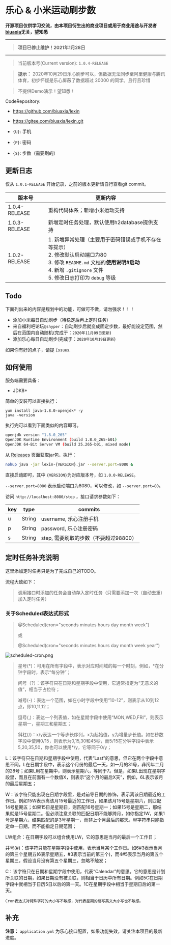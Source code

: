 # 乐心 & 小米运动刷步数

**开源项目仅供学习交流，由本项目衍生出的商业项目或用于商业用途与开发者[biuaxia](https://github.com/biuaxia)无关，望知悉**

---

> **项目已停止维护！2021年1月28日**

---

> 当前版本号(Current version): `1.0.4-RELEASE`

> **提示：** 2020年10月29日乐心刷步可以，但数据无法同步至阿里健康与腾讯体育，初步怀疑是乐心屏蔽了数据超过 20000 的同学。且行且珍惜

> 不提供Demo演示！望知悉！

CodeRepository: 

- <https://github.com/biuaxia/lexin>
- <https://gitee.com/biuaxia/lexin.git>

- `{U}`: 手机
- `{P}`: 密码
- `{S}`: 步数（需要刷的）

## 更新日志

仅从 `1.0.1-RELEASE` 开始记录，之前的版本更新请自行查看git commit。

| 版本号 | 更新内容 |
| ----- | ------ |
| 1.0.4-RELEASE | 重构代码体系；新增小米运动支持 |
| 1.0.3-RELEASE | 新增定时任务处理，默认使用h2database提供支持 |
| 1.0.2-RELEASE | 1. 新增异常处理（主要用于密码错误或手机不存在等提示） <br/> 2. 修改默认启动端口为80 <br/> 3. 修改 `README.md` 文档的**使用说明#启动** <br/> 4. 新增 `.gitignore` 文件 <br/> 5. 修改日志打印为 `debug` 等级 |

## Todo

下面列出来的内容是规划中的功能，可做可不做，请勿强求！！！

- 添加小米每日自动刷步（待稳定后再上定时任务）
- 来自福利吧论坛`@shyper`：自动刷步后就变成固定步数，最好能设定范围，然后在范围内自动随机(完成于：`2020年11月09日更新`)
- 添加乐心每日自动刷步(完成于：`2020年10月19日更新`)

如果你有好的点子，请提 `Issues`.

## 如何使用

服务端需要具备：

- JDK8+

简单的安装可以直接执行：

```shell
yum install java-1.8.0-openjdk* -y
java -version
```

执行完可以看到下面类似的内容即可。

```bash
openjdk version "1.8.0_265"
OpenJDK Runtime Environment (build 1.8.0_265-b01)
OpenJDK 64-Bit Server VM (build 25.265-b01, mixed mode)
```

从 [Releases](https://github.com/biuaxia/lexin/releases) 页面获取jar包，执行：

```bash
nohup java -jar lexin-{VERSION}.jar --server.port=8080 &
```

直接启动即可，其中 `{VERSION}`为对应版本号，如 `1.0.0-RELEASE`。

`--server.port=8080` 表示启动端口为8080，可以修改，如 `--server.port=80`。

访问 `http://localhost:8080/step` ，接口请求参数如下：

| key | type | commits |
| --- | ---- | ------- |
| u | String | username, 乐心注册手机 |
| p | String | password, 乐心注册密码 |
| s | String | step, 需要刷取的步数（不要超过98800） |

## 定时任务补充说明

这里添加定时任务只是为了完成自己的TODO。

流程大致如下：

> 调用接口时添加的任务会自动存入定时任务（只需要添加一次（自动去重）加入定时任务）

### 关于Scheduled表达式形式

> @Scheduled(cron="seconds minutes hours day month week")
>
> 或
>
> @Scheduled(cron="seconds minutes hours day month week year")

![scheduled-cron.png](./doc/attachments/scheduled-cron.png)

> 星号(*)：可用在所有字段中，表示对应时间域的每一个时刻，例如，*在分钟字段时，表示“每分钟”；
>
> 问号（?）：该字符只在日期和星期字段中使用，它通常指定为“无意义的值”，相当于占位符；
>
> 减号(-)：表达一个范围，如在小时字段中使用“10-12”，则表示从10到12点，即10,11,12；
>
> 逗号(,)：表达一个列表值，如在星期字段中使用“MON,WED,FRI”，则表示星期一，星期三和星期五；
>
> 斜杠(/)：x/y表达一个等步长序列，x为起始值，y为增量步长值。如在秒数字段中使用0/15，则表示为0,15,30和45秒，而5/15在分钟字段中表示5,20,35,50，你也可以使用*/y，它等同于0/y；

L：该字符只在日期和星期字段中使用，代表“Last”的意思，但它在两个字段中意思不同。L在日期字段中，表示这个月份的最后一天，如一月的31号，非闰年二月的28号；如果L用在星期中，则表示星期六，等同于7。但是，如果L出现在星期字段里，而且在前面有一个数值X，则表示“这个月的最后X天”，例如，6L表示该月的最后星期五；

W：该字符只能出现在日期字段里，是对前导日期的修饰，表示离该日期最近的工作日。例如15W表示离该月15号最近的工作日，如果该月15号是星期六，则匹配14号星期五；如果15日是星期日，则匹配16号星期一；如果15号是星期二，那结果就是15号星期二。但必须注意关联的匹配日期不能够跨月，如你指定1W，如果1号是星期六，结果匹配的是3号星期一，而非上个月最后的那天。W字符串只能指定单一日期，而不能指定日期范围；

LW组合：在日期字段可以组合使用LW，它的意思是当月的最后一个工作日；

井号(#)：该字符只能在星期字段中使用，表示当月某个工作日。如6#3表示当月的第三个星期五(6表示星期五，#3表示当前的第三个)，而4#5表示当月的第五个星期三，假设当月没有第五个星期三，忽略不触发；

C：该字符只在日期和星期字段中使用，代表“Calendar”的意思。它的意思是计划所关联的日期，如果日期没有被关联，则相当于日历中所有日期。例如5C在日期字段中就相当于日历5日以后的第一天。1C在星期字段中相当于星期日后的第一天。

`Cron表达式对特殊字符的大小写不敏感，对代表星期的缩写英文大小写也不敏感。`

## 补充

**注意：** `application.yml` 为乐心接口配置，如果功能失效，请关注本项目的最新进度。
